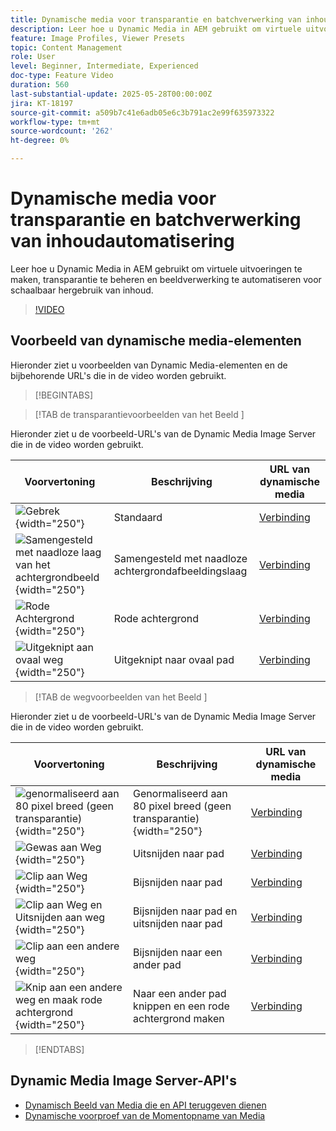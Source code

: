 ```yaml
---
title: Dynamische media voor transparantie en batchverwerking van inhoudautomatisering
description: Leer hoe u Dynamic Media in AEM gebruikt om virtuele uitvoeringen te maken, transparantie te beheren en beeldverwerking te automatiseren voor schaalbaar hergebruik van inhoud.
feature: Image Profiles, Viewer Presets
topic: Content Management
role: User
level: Beginner, Intermediate, Experienced
doc-type: Feature Video
duration: 560
last-substantial-update: 2025-05-28T00:00:00Z
jira: KT-18197
source-git-commit: a509b7c41e6adb05e6c3b791ac2e99f635973322
workflow-type: tm+mt
source-wordcount: '262'
ht-degree: 0%

---
```



# Dynamische media voor transparantie en batchverwerking van inhoudautomatisering

Leer hoe u Dynamic Media in AEM gebruikt om virtuele uitvoeringen te maken, transparantie te beheren en beeldverwerking te automatiseren voor schaalbaar hergebruik van inhoud.

>[!VIDEO](https://video.tv.adobe.com/v/3459589/?learn=on&enablevpops)


## Voorbeeld van dynamische media-elementen

Hieronder ziet u voorbeelden van Dynamic Media-elementen en de bijbehorende URL&#39;s die in de video worden gebruikt.

>[!BEGINTABS]

>[!TAB  de transparantievoorbeelden van het Beeld ]

Hieronder ziet u de voorbeeld-URL&#39;s van de Dynamic Media Image Server die in de video worden gebruikt.

| Voorvertoning | Beschrijving | URL van dynamische media |
|-----------|------------------|---------|
| ![ Gebrek ](https://smartimaging.scene7.com/is/image/DynamicMediaNA/AdobeStock_322150086%20trans?bgc=255,255,255){width="250"} | Standaard | [ Verbinding ](https://smartimaging.scene7.com/is/image/DynamicMediaNA/AdobeStock_322150086%20trans?bgc=255,255,255) |
| ![ Samengesteld met naadloze laag van het achtergrondbeeld ](https://smartimaging.scene7.com/is/image/DynamicMediaNA/AdobeStock_322150086%20trans?&amp;layer=1&amp;src=backdrop5-Camera&amp;size=8500,8500&amp;layer=2&amp;src=AdobeStock_322150086%20trans){width="250"} | Samengesteld met naadloze achtergrondafbeeldingslaag | [ Verbinding ](https://smartimaging.scene7.com/is/image/DynamicMediaNA/AdobeStock_322150086%20trans?&amp;layer=1&amp;src=backdrop5-Camera&amp;size=8500,8500&amp;layer=2&amp;src=AdobeStock_322150086%20trans) |
| ![ Rode Achtergrond ](https://smartimaging.scene7.com/is/image/DynamicMediaNA/AdobeStock_322150086%20trans?&amp;layer=1&amp;color=200,50,50&amp;size=8500,8500&amp;layer=2&amp;src=AdobeStock_322150086%20trans){width="250"} | Rode achtergrond | [ Verbinding ](https://smartimaging.scene7.com/is/image/DynamicMediaNA/AdobeStock_322150086%20trans?&amp;layer=1&amp;color=200,50,50&amp;size=8500,8500&amp;layer=2&amp;src=AdobeStock_322150086%20trans) |
| ![ Uitgeknipt aan ovaal weg ](https://smartimaging.scene7.com/is/image/DynamicMediaNA/AdobeStock_322150086%20paths?clipPathE=round&amp;bgc=255,255,255){width="250"} | Uitgeknipt naar ovaal pad | [ Verbinding ](https://smartimaging.scene7.com/is/image/DynamicMediaNA/AdobeStock_322150086%20paths?clipPathE=round&amp;bgc=255,255,255) |


>[!TAB  de wegvoorbeelden van het Beeld ]

Hieronder ziet u de voorbeeld-URL&#39;s van de Dynamic Media Image Server die in de video worden gebruikt.

| Voorvertoning | Beschrijving | URL van dynamische media |
|-----------|------------------|---------|
| ![ genormaliseerd aan 80 pixel breed (geen transparantie) ](https://smartimaging.scene7.com/is/image/DynamicMediaNA/AdobeStock_322150086%20paths?wid=800){width="250"} | Genormaliseerd aan 80 pixel breed (geen transparantie) {width="250"} | [ Verbinding ](https://smartimaging.scene7.com/is/image/DynamicMediaNA/AdobeStock_322150086%20paths?wid=800) |
| ![ Gewas aan Weg ](https://smartimaging.scene7.com/is/image/DynamicMediaNA/AdobeStock_322150086%20paths?cropPathE=Path%201&amp;wid=800){width="250"} | Uitsnijden naar pad | [ Verbinding ](https://smartimaging.scene7.com/is/image/DynamicMediaNA/AdobeStock_322150086%20paths?cropPathE=Path%201&amp;wid=800) |
| ![ Clip aan Weg ](https://smartimaging.scene7.com/is/image/DynamicMediaNA/AdobeStock_322150086%20paths?clipPathE=Path%201&amp;wid=800){width="250"} | Bijsnijden naar pad | [ Verbinding ](https://smartimaging.scene7.com/is/image/DynamicMediaNA/AdobeStock_322150086%20paths?clipPathE=Path%201&amp;wid=800) |
| ![ Clip aan Weg en Uitsnijden aan weg ](https://smartimaging.scene7.com/is/image/DynamicMediaNA/AdobeStock_322150086%20paths?clipPathE=Path%201&amp;cropPathE=Path%201&amp;wid=800){width="250"} | Bijsnijden naar pad en uitsnijden naar pad | [ Verbinding ](https://smartimaging.scene7.com/is/image/DynamicMediaNA/AdobeStock_322150086%20paths?clipPathE=Path%201&amp;cropPathE=Path%201&amp;wid=800) |
| ![ Clip aan een andere weg ](https://smartimaging.scene7.com/is/image/DynamicMediaNA/AdobeStock_322150086%20paths?clipPathE=round&amp;wid=800){width="250"} | Bijsnijden naar een ander pad | [ Verbinding ](https://smartimaging.scene7.com/is/image/DynamicMediaNA/AdobeStock_322150086%20paths?clipPathE=round&amp;wid=800) |
| ![ Knip aan een andere weg en maak rode achtergrond ](https://smartimaging.scene7.com/is/image/DynamicMediaNA/AdobeStock_322150086fullpaths?cropPathE=round&amp;clipPathE=round&amp;bgc=200,50,50&amp;wid=800){width="250"} | Naar een ander pad knippen en een rode achtergrond maken | [ Verbinding ](https://smartimaging.scene7.com/is/image/DynamicMediaNA/AdobeStock_322150086fullpaths?cropPathE=round&amp;clipPathE=round&amp;bgc=200,50,50&amp;wid=800) |

>[!ENDTABS]


## Dynamic Media Image Server-API&#39;s

* [ Dynamisch Beeld van Media die en API teruggeven dienen ](https://experienceleague.adobe.com/en/docs/dynamic-media-developer-resources/image-serving-api/image-serving-api/http-protocol-reference/c-http-protocol-reference)
* [ Dynamische voorproef van de Momentopname van Media ](https://snapshot.scene7.com/)

